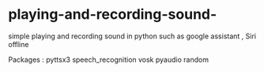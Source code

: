 # playing-and-recording-sound-
simple playing and recording sound  in python such as google assistant , Siri offline

Packages :
      pyttsx3
      speech_recognition
      vosk 
      pyaudio
      random
 
